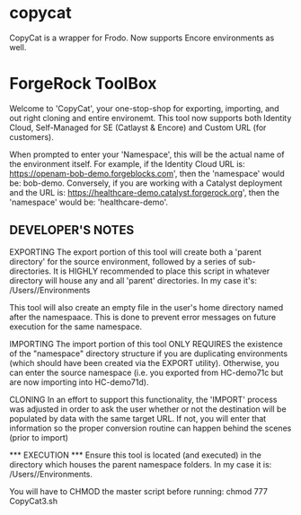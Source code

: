 # copycat
CopyCat is a wrapper for Frodo.  Now supports Encore environments as well.

# ForgeRock ToolBox

Welcome to 'CopyCat', your one-stop-shop for exporting, importing, and out right cloning and entire environemt.
This tool now supports both Identity Cloud, Self-Managed for SE (Catlayst & Encore) and Custom URL (for customers).

When prompted to enter your 'Namespace', this will be the actual name of the environment itself.
For example, if the Identity Cloud URL is:  https://openam-bob-demo.forgeblocks.com', then the 'namespace' would be:  bob-demo.
Conversely, if you are working with a Catalyst deployment and the URL is: https://healthcare-demo.catalyst.forgerock.org',
then the 'namespace' would be:  'healthcare-demo'.

## DEVELOPER'S NOTES

EXPORTING
The export portion of this tool will create both a 'parent directory' for the source environment, followed by a series of sub-directories.
It is HIGHLY recommended to place this script in whatever directory will house any and all 'parent' directories.
In my case it's:  /Users/<my name>/Environments

This tool will also create an empty file in the user's home directory named after the namespaace.
This is done to prevent error messages on future execution for the same namespace.

IMPORTING
The import portion of this tool ONLY REQUIRES the existence of the "namespace" directory structure if you are duplicating environments
(which should have been created via the EXPORT utility).  Otherwise, you can enter the source namespace (i.e. you exported from
HC-demo71c but are now importing into HC-demo71d).

CLONING
In an effort to support this functionality, the 'IMPORT' process was adjusted in order to ask the user whether or not the destination
will be populated by data with the same target URL.  If not, you will enter that information so the proper conversion routine can
happen behind the scenes (prior to import)


*** EXECUTION ***
Ensure this tool is located (and executed) in the directory which houses the parent namespace folders.
In my case it is:  /Users/<my name>/Environments.

You will have to CHMOD the master script before running:   chmod 777 CopyCat3.sh
